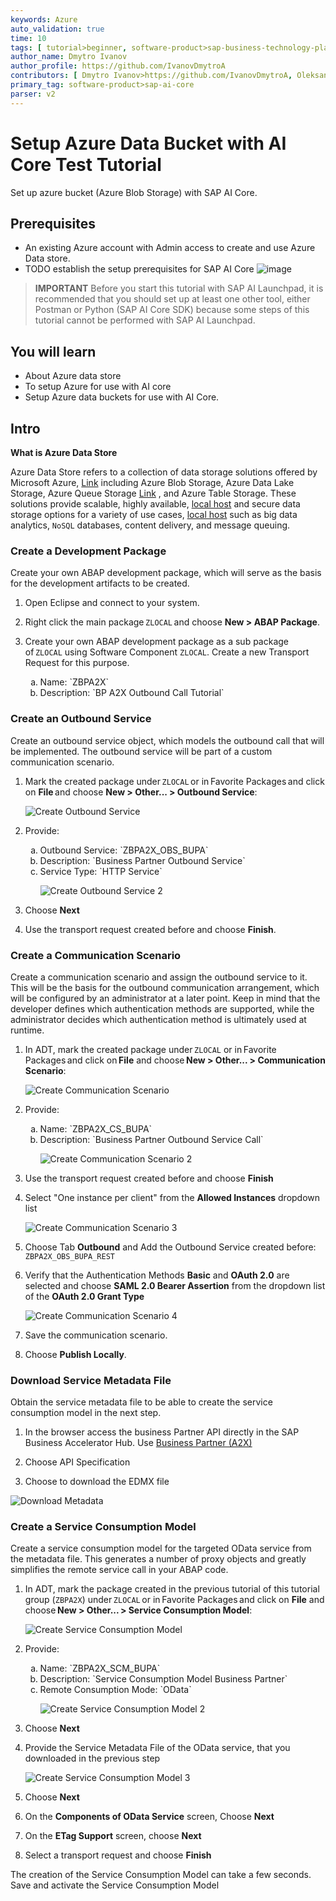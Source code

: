 ```yaml
---
keywords: Azure
auto_validation: true
time: 10
tags: [ tutorial>beginner, software-product>sap-business-technology-platform, topic>artificial-intelligence, tutorial>free-tier  ]
author_name: Dmytro Ivanov
author_profile: https://github.com/IvanovDmytroA
contributors: [ Dmytro Ivanov>https://github.com/IvanovDmytroA, Oleksandra Kovtunenko > https://github.com/Oleksandra2 ]
primary_tag: software-product>sap-ai-core
parser: v2
---
```

# Setup Azure Data Bucket with AI Core Test Tutorial
<!-- description -->Set up azure bucket (Azure Blob Storage) with SAP AI Core.

## Prerequisites
- An existing Azure account with Admin access to create and use Azure Data store.
- TODO establish the setup prerequisites for SAP AI Core 
![image](img/azure-dashboard.png)

>**IMPORTANT** Before you start this tutorial with SAP AI Launchpad, it is recommended that you should set up at least one other tool, either Postman or Python (SAP AI Core SDK) because some steps of this tutorial cannot be performed with SAP AI Launchpad.

## You will learn
- About Azure data store
- To setup Azure for use with AI core
- Setup Azure data buckets for use with AI Core.

 ## Intro
**What is Azure Data Store**

Azure Data Store refers to a collection of data storage solutions offered by Microsoft Azure, [Link](http://localhost/test.html) including Azure Blob Storage, Azure Data Lake Storage, Azure Queue Storage [Link](http://127.0.0.1/test.html) , and Azure Table Storage. These solutions provide scalable, highly available, [local host](http://127.0.0.1:8080) and secure data storage options for a variety of use cases, [local host](http://localhost:8080) such as big data analytics, `NoSQL` databases, content delivery, and message queuing.

### Create a Development Package

Create your own ABAP development package, which will serve as the basis for the development artifacts to be created.

1. Open Eclipse and connect to your system.

2. Right click the main package `ZLOCAL` and choose **New > ABAP Package**.

3. Create your own ABAP development package as a sub package of `ZLOCAL` using Software Component `ZLOCAL`. Create a new Transport Request for this purpose.
    <ol type="a"><li>Name: `ZBPA2X`
    </li><li>Description: `BP A2X Outbound Call Tutorial`</li></ol>

### Create an Outbound Service

Create an outbound service object, which models the outbound call that will be implemented. The outbound service will be part of a custom communication scenario.

1. Mark the created package under `ZLOCAL` or in Favorite Packages and click on **File** and choose **New > Other... > Outbound Service**:

    ![Create Outbound Service](create_outbound_service.png)

2. Provide:
    <ol type="a"><li>Outbound Service: `ZBPA2X_OBS_BUPA`
    </li><li>Description: `Business Partner Outbound Service`
    </li><li>Service Type: `HTTP Service`

      ![Create Outbound Service 2](create_outbound_service_2.png)</li></ol>

3. Choose **Next**

4. Use the transport request created before and choose **Finish**.

### Create a Communication Scenario

Create a communication scenario and assign the outbound service to it. This will be the basis for the outbound communication arrangement, which will be configured by an administrator at a later point. Keep in mind that the developer defines which authentication methods are supported, while the administrator decides which authentication method is ultimately used at runtime.

1. In ADT, mark the created package under `ZLOCAL` or in Favorite Packages and click on **File** and choose **New > Other... > Communication Scenario**:

    ![Create Communication Scenario](create_communication_scenario.png)

2. Provide:
    <ol type="a"><li>Name: `ZBPA2X_CS_BUPA`
    </li><li>Description: `Business Partner Outbound Service Call`

    ![Create Communication Scenario 2](create_communication_scenario_2.png)</li></ol>

3. Use the transport request created before and choose **Finish**

4. Select "One instance per client" from the **Allowed Instances** dropdown list

    ![Create Communication Scenario 3](create_communication_scenario_3.png)

5. Choose Tab **Outbound** and Add the Outbound Service created before: `ZBPA2X_OBS_BUPA_REST`

6. Verify that the Authentication Methods **Basic** and **OAuth 2.0** are selected and choose **SAML 2.0 Bearer Assertion** from the dropdown list of the **OAuth 2.0 Grant Type**

    ![Create Communication Scenario 4](create_communication_scenario_4_2.png)

7. Save the communication scenario.

8. Choose **Publish Locally**.

### Download Service Metadata File

Obtain the service metadata file to be able to create the service consumption model in the next step.

1. In the browser access the business Partner API directly in the SAP Business Accelerator Hub. Use [Business Partner (A2X)](https://api.sap.com/api/API_BUSINESS_PARTNER/overview)

2. Choose API Specification

3. Choose to download the EDMX file

  ![Download Metadata](download_metadata.png)

### Create a Service Consumption Model

Create a service consumption model for the targeted OData service from the metadata file. This generates a number of proxy objects and greatly simplifies the remote service call in your ABAP code.

1. In ADT, mark the package created in the previous tutorial of this tutorial group (`ZBPA2X`) under `ZLOCAL` or in Favorite Packages and click on **File** and choose **New > Other... > Service Consumption Model**:
  
    ![Create Service Consumption Model](create_service_consumption_model.png)

2. Provide:
    <ol type="a"><li>Name: `ZBPA2X_SCM_BUPA`  
    </li><li>Description: `Service Consumption Model Business Partner`
    </li><li>Remote Consumption Mode: `OData`

    ![Create Service Consumption Model 2](create_service_consumption_model_2.png)</li></ol>

3. Choose **Next**

4. Provide the Service Metadata File of the OData service, that you downloaded in the previous step

    ![Create Service Consumption Model 3](create_service_consumption_model_3.png)

5. Choose **Next**

6. On the **Components of OData Service** screen, Choose **Next**

7. On the **ETag Support** screen, choose **Next**

8. Select a transport request and choose **Finish**

The creation of the Service Consumption Model can take a few seconds. Save and activate the Service Consumption Model